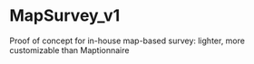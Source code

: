 # MapSurvey_v1
Proof of concept for in-house map-based survey: lighter, more customizable than Maptionnaire
